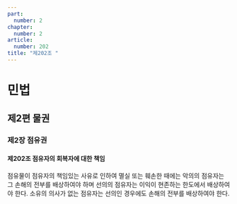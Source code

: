 ```yaml
---
part:
  number: 2
chapter:
  number: 2
article:
  number: 202
title: "제202조 "
---
```

# 민법

## 제2편 물권

### 제2장 점유권

#### 제202조 점유자의 회복자에 대한 책임

점유물이 점유자의 책임있는 사유로 인하여 멸실 또는 훼손한 때에는 악의의 점유자는 그 손해의 전부를 배상하여야 하며 선의의 점유자는 이익이 현존하는 한도에서 배상하여야 한다. 소유의 의사가 없는 점유자는 선의인 경우에도 손해의 전부를 배상하여야 한다.
